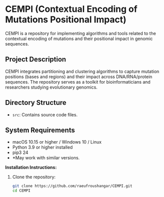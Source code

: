 # CEMPI (Contextual Encoding of Mutations Positional Impact)

CEMPI is a repository for implementing algorithms and tools related to the contextual encoding of mutations and their positional impact in genomic sequences.

## Project Description

CEMPI integrates partitioning and clustering algorithms to capture mutation positions (bases and regions) and their impact across DNA/RNA/protein sequences. The repository serves as a toolkit for bioinformaticians and researchers studying evolutionary genomics.

## Directory Structure

- `src`: Contains source code files.

## System Requirements

- macOS 10.15 or higher / Windows 10 / Linux
- Python 3.9 or higher installed
- pip3 24
- *May work with similar versions.

**Installation Instructions:**

1. Clone the repository:
   ```bash
   git clone https://github.com/raeufroushangar/CEMPI.git
   cd CEMPI
